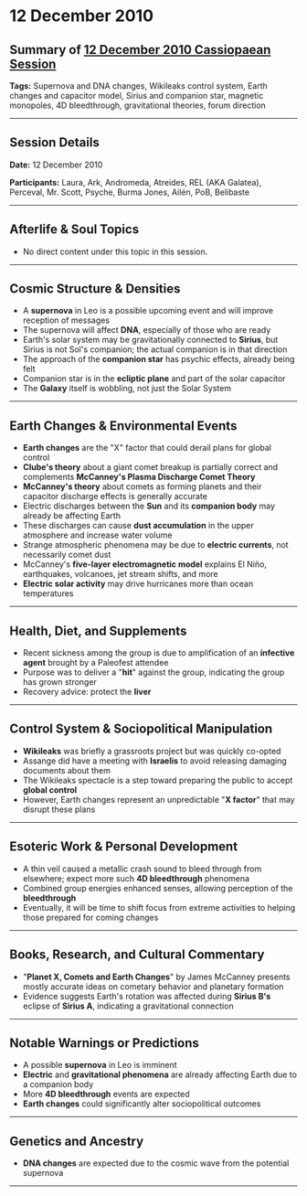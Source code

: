 # 12 December 2010

## Summary of [12 December 2010 Cassiopaean Session](https://cassiopaea.org/forum/threads/session-12-december-2010.20995/)

**Tags:** Supernova and DNA changes, Wikileaks control system, Earth changes and capacitor model, Sirius and companion star, magnetic monopoles, 4D bleedthrough, gravitational theories, forum direction

---

## Session Details

**Date:** 12 December 2010

**Participants:** Laura, Ark, Andromeda, Atreides, REL (AKA Galatea), Perceval, Mr. Scott, Psyche, Burma Jones, Ailén, PoB, Belibaste

---

## Afterlife & Soul Topics

- No direct content under this topic in this session.

---

## Cosmic Structure & Densities

- A **supernova** in Leo is a possible upcoming event and will improve reception of messages
- The supernova will affect **DNA**, especially of those who are ready
- Earth's solar system may be gravitationally connected to **Sirius**, but Sirius is not Sol's companion; the actual companion is in that direction
- The approach of the **companion star** has psychic effects, already being felt
- Companion star is in the **ecliptic plane** and part of the solar capacitor
- The **Galaxy** itself is wobbling, not just the Solar System

---

## Earth Changes & Environmental Events

- **Earth changes** are the "X" factor that could derail plans for global control
- **Clube's theory** about a giant comet breakup is partially correct and complements **McCanney's Plasma Discharge Comet Theory**
- **McCanney's theory** about comets as forming planets and their capacitor discharge effects is generally accurate
- Electric discharges between the **Sun** and its **companion body** may already be affecting Earth
- These discharges can cause **dust accumulation** in the upper atmosphere and increase water volume
- Strange atmospheric phenomena may be due to **electric currents**, not necessarily comet dust
- McCanney's **five-layer electromagnetic model** explains El Niño, earthquakes, volcanoes, jet stream shifts, and more
- **Electric solar activity** may drive hurricanes more than ocean temperatures

---

## Health, Diet, and Supplements

- Recent sickness among the group is due to amplification of an **infective agent** brought by a Paleofest attendee
- Purpose was to deliver a "**hit**" against the group, indicating the group has grown stronger
- Recovery advice: protect the **liver**

---

## Control System & Sociopolitical Manipulation

- **Wikileaks** was briefly a grassroots project but was quickly co-opted
- Assange did have a meeting with **Israelis** to avoid releasing damaging documents about them
- The Wikileaks spectacle is a step toward preparing the public to accept **global control**
- However, Earth changes represent an unpredictable "**X factor**" that may disrupt these plans

---

## Esoteric Work & Personal Development

- A thin veil caused a metallic crash sound to bleed through from elsewhere; expect more such **4D bleedthrough** phenomena
- Combined group energies enhanced senses, allowing perception of the **bleedthrough**
- Eventually, it will be time to shift focus from extreme activities to helping those prepared for coming changes

---

## Books, Research, and Cultural Commentary

- "**Planet X, Comets and Earth Changes**" by James McCanney presents mostly accurate ideas on cometary behavior and planetary formation
- Evidence suggests Earth's rotation was affected during **Sirius B's** eclipse of **Sirius A**, indicating a gravitational connection

---

## Notable Warnings or Predictions

- A possible **supernova** in Leo is imminent
- **Electric** and **gravitational phenomena** are already affecting Earth due to a companion body
- More **4D bleedthrough** events are expected
- **Earth changes** could significantly alter sociopolitical outcomes

---

## Genetics and Ancestry

- **DNA changes** are expected due to the cosmic wave from the potential supernova

---

